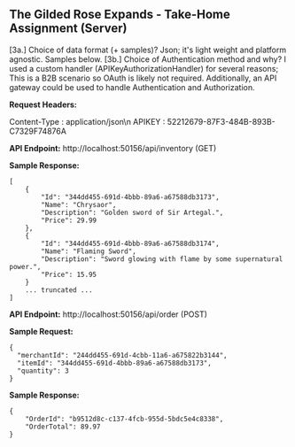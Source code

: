 ## The Gilded Rose Expands - Take-Home Assignment (Server)

[3a.] Choice of data format (+ samples)? Json; it's light weight and platform agnostic. Samples below.
[3b.] Choice of Authentication method and why? I used a custom handler (APIKeyAuthorizationHandler) for several reasons; This is a B2B scenario so OAuth is likely not required. Additionally, an API gateway could be used to handle Authentication and Authorization.

**Request Headers:**

Content-Type	:	application/json\n
APIKEY			:	52212679-87F3-484B-893B-C7329F74876A

**API Endpoint:**
http://localhost:50156/api/inventory (GET)

**Sample Response:**
```
[
    {
        "Id": "344dd455-691d-4bbb-89a6-a67588db3173",
        "Name": "Chrysaor",
        "Description": "Golden sword of Sir Artegal.",
        "Price": 29.99
    },
    {
        "Id": "344dd455-691d-4bbb-89a6-a67588db3174",
        "Name": "Flaming Sword",
        "Description": "Sword glowing with flame by some supernatural power.",
        "Price": 15.95
    }
	... truncated ...
]
```
**API Endpoint:**
http://localhost:50156/api/order (POST)

**Sample Request:**
```
{
  "merchantId": "244dd455-691d-4cbb-11a6-a675822b3144",
  "itemId": "344dd455-691d-4bbb-89a6-a67588db3173",
  "quantity": 3
}
```
**Sample Response:**
```
{
    "OrderId": "b9512d8c-c137-4fcb-955d-5bdc5e4c8338",
    "OrderTotal": 89.97
}
```
